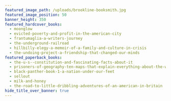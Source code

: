 ```yaml
---
featured_image_path: /uploads/brookline-booksmith.jpg
featured_image_position: 50
banner_height: 350
featured_hardcover_books:
  - moonglow
  - evicted-poverty-and-profit-in-the-american-city
  - frantumaglia-a-writers-journey
  - the-underground-railroad
  - hillbilly-elegy-a-memoir-of-a-family-and-culture-in-crisis
  - the-undoing-project-a-friendship-that-changed-our-minds
featured_paperback_books:
  - the-u-s--constitution-and-fascinating-facts-about-it
  - prisoners-of-geography-ten-maps-that-explain-everything-about-the-world
  - black-panther-book-1-a-nation-under-our-feet
  - sellout
  - milk-and-honey
  - the-road-to-little-dribbling-adventures-of-an-american-in-britain
hide_title_over_banner: true
---
```



